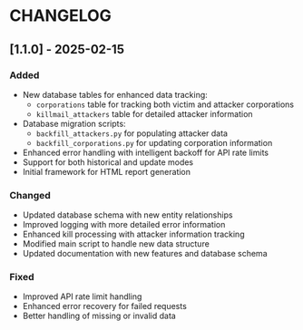 # CHANGELOG

## [1.1.0] - 2025-02-15

### Added
- New database tables for enhanced data tracking:
    - `corporations` table for tracking both victim and attacker corporations
    - `killmail_attackers` table for detailed attacker information
- Database migration scripts:
    - `backfill_attackers.py` for populating attacker data
    - `backfill_corporations.py` for updating corporation information
- Enhanced error handling with intelligent backoff for API rate limits
- Support for both historical and update modes
- Initial framework for HTML report generation

### Changed
- Updated database schema with new entity relationships
- Improved logging with more detailed error information
- Enhanced kill processing with attacker information tracking
- Modified main script to handle new data structure
- Updated documentation with new features and database schema

### Fixed
- Improved API rate limit handling
- Enhanced error recovery for failed requests
- Better handling of missing or invalid data
